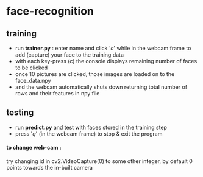 # face-recognition

## training 
* run **trainer.py** : enter name and click '*c*' while in the webcam frame to add (capture) your face to the training data
* with each key-press (c) the console displays remaining number of faces to be clicked
* once 10 pictures are clicked, those images are loaded on to the face_data.npy
* and the webcam automatically shuts down returning total number of rows and their features in npy file

## testing
* run **predict.py** and test with faces stored in the training step
* press '*q*' (in the webcam frame) to stop & exit the program

#### to change web-cam :
try changing id in cv2.VideoCapture(0) to some other integer, by default 0 points towards the in-built camera

